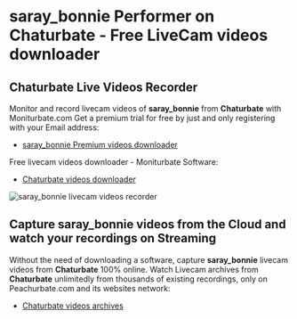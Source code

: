 # saray_bonnie Performer on Chaturbate - Free LiveCam videos downloader

## Chaturbate Live Videos Recorder

Monitor and record livecam videos of **saray_bonnie** from **Chaturbate** with Moniturbate.com
Get a premium trial for free by just and only registering with your Email address:
* [saray_bonnie Premium videos downloader](https://moniturbate.com/request-demo-licence-key.html)

Free livecam videos downloader - Moniturbate Software:
* [Chaturbate videos downloader](https://moniturbate.com/moniturbate-download-software.html)

![saray_bonnie livecam videos recorder](https://peachurnet.com/templates/moniturbate-software.png)


## Capture saray_bonnie videos from the Cloud and watch your recordings on Streaming

Without the need of downloading a software, capture **saray_bonnie** livecam videos from **Chaturbate** 100% online.
Watch Livecam archives from **Chaturbate** unlimitedly from thousands of existing recordings, only on Peachurbate.com and its websites network:
* [Chaturbate videos archives](https://peachurnet.com/)